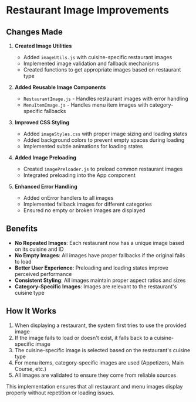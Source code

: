 # Restaurant Image Improvements

## Changes Made

1. **Created Image Utilities**
   - Added `imageUtils.js` with cuisine-specific restaurant images
   - Implemented image validation and fallback mechanisms
   - Created functions to get appropriate images based on restaurant type

2. **Added Reusable Image Components**
   - `RestaurantImage.js` - Handles restaurant images with error handling
   - `MenuItemImage.js` - Handles menu item images with category-specific fallbacks

3. **Improved CSS Styling**
   - Added `imageStyles.css` with proper image sizing and loading states
   - Added background colors to prevent empty spaces during loading
   - Implemented subtle animations for loading states

4. **Added Image Preloading**
   - Created `imagePreloader.js` to preload common restaurant images
   - Integrated preloading into the App component

5. **Enhanced Error Handling**
   - Added onError handlers to all images
   - Implemented fallback images for different categories
   - Ensured no empty or broken images are displayed

## Benefits

- **No Repeated Images**: Each restaurant now has a unique image based on its cuisine and ID
- **No Empty Images**: All images have proper fallbacks if the original fails to load
- **Better User Experience**: Preloading and loading states improve perceived performance
- **Consistent Styling**: All images maintain proper aspect ratios and sizes
- **Category-Specific Images**: Images are relevant to the restaurant's cuisine type

## How It Works

1. When displaying a restaurant, the system first tries to use the provided image
2. If the image fails to load or doesn't exist, it falls back to a cuisine-specific image
3. The cuisine-specific image is selected based on the restaurant's cuisine type
4. For menu items, category-specific images are used (Appetizers, Main Course, etc.)
5. All images are validated to ensure they come from reliable sources

This implementation ensures that all restaurant and menu images display properly without repetition or loading issues.